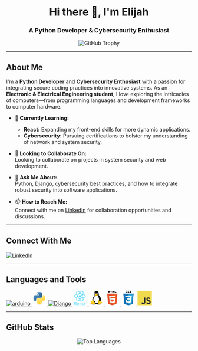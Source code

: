 <h1 align="center">Hi there 👋, I'm Elijah</h1>
<h3 align="center">A Python Developer & Cybersecurity Enthusiast</h3>

<p align="center">
  <img src="https://github-profile-trophy.vercel.app/?username=noiz-x" alt="GitHub Trophy" />
</p>

---

## About Me

I'm a **Python Developer** and **Cybersecurity Enthusiast** with a passion for integrating secure coding practices into innovative systems. As an **Electronic & Electrical Engineering student**, I love exploring the intricacies of computers—from programming languages and development frameworks to computer hardware.

- 🌱 **Currently Learning:**  
  - **React:** Expanding my front-end skills for more dynamic applications.  
  - **Cybersecurity:** Pursuing certifications to bolster my understanding of network and system security.

- 👯 **Looking to Collaborate On:**  
  Looking to collaborate on projects in system security and web development.

- 💬 **Ask Me About:**  
  Python, Django, cybersecurity best practices, and how to integrate robust security into software applications.

- 📫 **How to Reach Me:**  
  Connect with me on [LinkedIn](https://linkedin.com/in/iamgeekspe/) for collaboration opportunities and discussions.

---

## Connect With Me

<p align="left">
  <a href="https://linkedin.com/in/iamgeekspe" target="_blank">
    <img align="center" src="https://raw.githubusercontent.com/rahuldkjain/github-profile-readme-generator/master/src/images/icons/Social/linked-in-alt.svg" alt="LinkedIn" height="30" width="40" />
  </a>
</p>

---

## Languages and Tools

<p align="left">
  <a href="https://www.arduino.cc/" target="_blank" rel="noreferrer">
    <img src="https://cdn.worldvectorlogo.com/logos/arduino-1.svg" alt="arduino" width="40" height="40"/>
  </a>
  <a href="https://www.python.org" target="_blank" rel="noreferrer">
    <img src="https://raw.githubusercontent.com/devicons/devicon/master/icons/python/python-original.svg" alt="Python" width="40" height="40"/>
  </a>
  <a href="https://www.djangoproject.com/" target="_blank" rel="noreferrer">
    <img src="https://cdn.worldvectorlogo.com/logos/django.svg" alt="Django" width="40" height="40"/>
  </a>
  <a href="https://reactjs.org/" target="_blank" rel="noreferrer">
    <img src="https://raw.githubusercontent.com/devicons/devicon/master/icons/react/react-original-wordmark.svg" alt="React" width="40" height="40"/>
  </a>
  <a href="https://www.linux.org/" target="_blank" rel="noreferrer">
    <img src="https://raw.githubusercontent.com/devicons/devicon/master/icons/linux/linux-original.svg" alt="linux" width="40" height="40"/>
  </a>
  <a href="https://www.w3.org/html/" target="_blank" rel="noreferrer">
    <img src="https://raw.githubusercontent.com/devicons/devicon/master/icons/html5/html5-original-wordmark.svg" alt="html5" width="40" height="40"/>
  </a>
  <a href="https://www.w3schools.com/css/" target="_blank" rel="noreferrer">
    <img src="https://raw.githubusercontent.com/devicons/devicon/master/icons/css3/css3-original-wordmark.svg" alt="css3" width="40" height="40"/>
  </a>
  <a href="https://developer.mozilla.org/en-US/docs/Web/JavaScript" target="_blank" rel="noreferrer">
    <img src="https://raw.githubusercontent.com/devicons/devicon/master/icons/javascript/javascript-original.svg" alt="javascript" width="40" height="40"/>
  </a>
</p>

---

## GitHub Stats
<div align="center">
  <img src="https://github-readme-stats.vercel.app/api/top-langs/?username=noiz-x&layout=compact&theme=dark" alt="Top Languages" height="500">
</div>

